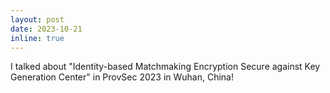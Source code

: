 ```yaml
---
layout: post
date: 2023-10-21
inline: true
---
```


I talked about "Identity-based Matchmaking Encryption Secure against Key Generation Center" in ProvSec 2023 in Wuhan, China! <!--See the full paper [here](https://eprint.iacr.org/2022/141.pdf)-->

